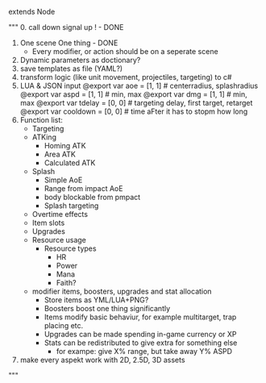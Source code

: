 extends Node

"""
0. call down signal up ! - DONE
1. One scene One thing - DONE
	-	Every modifier, or action should be on a seperate scene
2. Dynamic parameters as doctionary?
3. save templates as file (YAML?)
4. transform logic (like unit movement, projectiles, targeting) to c#
5. LUA & JSON input
	@export var aoe = [1, 1] # centerradius, splashradius
	@export var aspd = [1, 1] # min, max
	@export var dmg = [1, 1] # min, max
	@export var tdelay = [0, 0] # targeting delay, first target, retarget
	@export var cooldown = [0, 0] # time aFter it has to stopm how long
6. Function list:
	-	Targeting
	-	ATKing
		-	Homing ATK
		-	Area ATK
		-	Calculated ATK
	-	Splash
		-	Simple AoE
		-	Range from impact AoE
		-	body blockable from pmpact
		-	Splash targeting
	-	Overtime effects
	-	Item slots
	-	Upgrades
	-	Resource usage
		-	Resource types
			-	HR
			-	Power
			-	Mana
			-	Faith?
	-	modifier items, boosters, upgrades and stat allocation
		-	Store items as YML/LUA+PNG?
		-	Boosters boost one thing significantly
		-	Items modify basic behaviur, for example multitarget, trap placing etc.
		-	Upgrades can be made spending in-game currency or XP
		-	Stats can be redistributed to give extra for something else
			-	for exampe: give X% range, but take away Y% ASPD
9. make every aspekt work with 2D, 2.5D, 3D assets

"""
